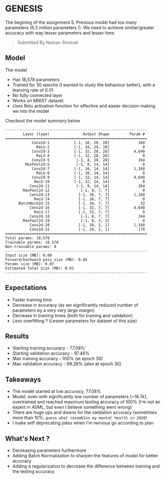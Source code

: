 # GENESIS
The begining of the assignment 5.
Previous model had too many parameters (6.3 million parameters !). We need to achieve similar/greater accuracy with way lesser parameters and lesser time.

> Submitted By Naman Shrimali

## Model

The model
- Has 18,578 parameters
- Trained for 30 epochs (I wanted to study the behaviour better), with a learning rate of 0.01
- No fully connected layer
- Works on MNIST dataset
- Uses Relu activation function for effective and easier decision making we into the model

Checkout the model summary below

```
----------------------------------------------------------------
        Layer (type)               Output Shape         Param #
================================================================
            Conv2d-1           [-1, 16, 28, 28]             160
              ReLU-2           [-1, 16, 28, 28]               0
            Conv2d-3           [-1, 32, 28, 28]           4,640
              ReLU-4           [-1, 32, 28, 28]               0
            Conv2d-5            [-1, 8, 28, 28]             264
         MaxPool2d-6            [-1, 8, 14, 14]               0
            Conv2d-7           [-1, 16, 14, 14]           1,168
              ReLU-8           [-1, 16, 14, 14]               0
            Conv2d-9           [-1, 32, 14, 14]           4,640
             ReLU-10           [-1, 32, 14, 14]               0
           Conv2d-11            [-1, 8, 14, 14]             264
        MaxPool2d-12              [-1, 8, 7, 7]               0
           Conv2d-13             [-1, 16, 7, 7]           1,168
             ReLU-14             [-1, 16, 7, 7]               0
      BatchNorm2d-15             [-1, 16, 7, 7]              32
           Conv2d-16             [-1, 32, 7, 7]           4,640
             ReLU-17             [-1, 32, 7, 7]               0
           Conv2d-18              [-1, 8, 7, 7]             264
        MaxPool2d-19              [-1, 8, 3, 3]               0
           Conv2d-20             [-1, 16, 1, 1]           1,168
           Conv2d-21             [-1, 10, 1, 1]             170
================================================================
Total params: 18,578
Trainable params: 18,578
Non-trainable params: 0
----------------------------------------------------------------
Input size (MB): 0.00
Forward/backward pass size (MB): 0.84
Params size (MB): 0.07
Estimated Total Size (MB): 0.91
----------------------------------------------------------------
```
## Expectations
- Faster training time
- Decrease in accuracy (as we significantly reduced number of parameters by a very very large margin)
- Decrease in training times (both for training and validation)
- Less overfitting ? (Lesser parameters for dataset of this size)

## Results
- Starting training accuracy - 77.08%`
- Starting validation accuracy - 97.46%
- Max training accuracy - 100% (at epoch 30)
- Max validation accuracy - 99.26% (also at epoch 30)

## Takeaways
- The model started at low accuracy, 77.08%
- Model, even with significantly low number of parameters (~18.7k), overtrained and reached maximum testing accuracy of 100% (I'm not an expert in AI/ML, but even I believe something went wrong)
- There are huge ups and downs for the validation accuracy (sometimes more than 10%, `guess what resembles my mental health in 2020`)
- I make self deprecating jokes when I'm nervous go according to plan

## What's Next ?
- Decreasing parameters furthermore
- Adding Batch Normalization to sharpen the features of model for better accuracy
- Adding a regularization to decrease the difference between training and the testing accuracy

